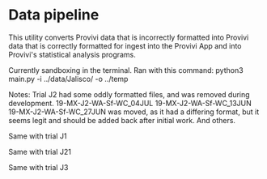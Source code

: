 # Data pipeline

This utility converts Provivi data that is incorrectly formatted into Provivi data that is correctly formatted for
ingest into the Provivi App and into Provivi's statistical analysis programs.

Currently sandboxing in the terminal. Ran with this command:
python3 main.py -i ../data/Jalisco/ -o ../temp

Notes:
Trial J2 had some oddly formatted files, and was removed during development. 
19-MX-J2-WA-Sf-WC_04JUL
19-MX-J2-WA-Sf-WC_13JUN
19-MX-J2-WA-Sf-WC_27JUN was moved, as it had a differing format, but it seems legit and should be added back after initial work.
And others.


Same with trial J1

Same with trial J21

Same with trial J3

